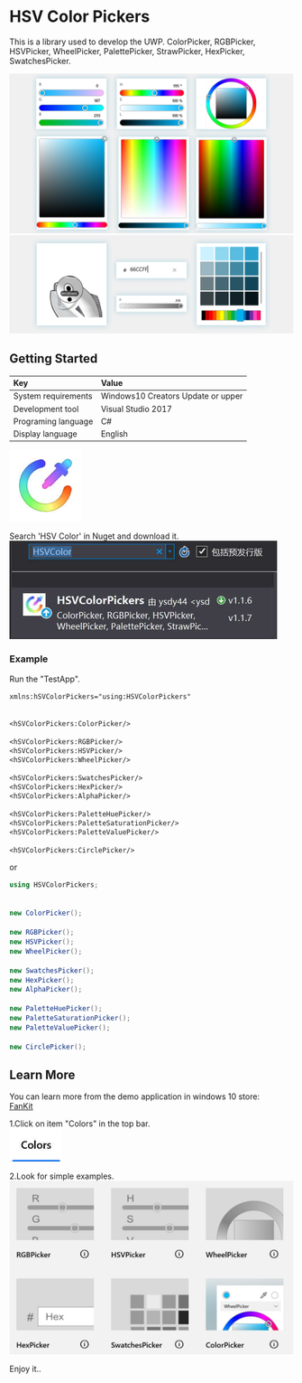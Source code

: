 # HSV Color Pickers

This is a library used to develop the UWP.
ColorPicker, RGBPicker, HSVPicker, WheelPicker, PalettePicker, StrawPicker, HexPicker, SwatchesPicker.

![](ScreenShot/ScreenShot001.png)
![](ScreenShot/ScreenShot003.png)


## Getting Started

|Key|Value|
|:-|:-|
|System requirements| Windows10 Creators Update or upper|
|Development tool|Visual Studio 2017|
|Programing language|C#|
|Display language|English|

  ![](ScreenShot/logo.png)


Search 'HSV Color' in Nuget and download it.  
  ![](ScreenShot/Thumbnails000.jpg)


### Example

Run the "TestApp".

```xaml
xmlns:hSVColorPickers="using:HSVColorPickers"


<hSVColorPickers:ColorPicker/>

<hSVColorPickers:RGBPicker/>
<hSVColorPickers:HSVPicker/>
<hSVColorPickers:WheelPicker/>

<hSVColorPickers:SwatchesPicker/>
<hSVColorPickers:HexPicker/>
<hSVColorPickers:AlphaPicker/>

<hSVColorPickers:PaletteHuePicker/>
<hSVColorPickers:PaletteSaturationPicker/>
<hSVColorPickers:PaletteValuePicker/>
 
<hSVColorPickers:CirclePicker/>
```
or 

```csharp
using HSVColorPickers;


new ColorPicker();

new RGBPicker();
new HSVPicker();
new WheelPicker();

new SwatchesPicker();
new HexPicker();
new AlphaPicker();

new PaletteHuePicker();
new PaletteSaturationPicker();
new PaletteValuePicker();
 
new CirclePicker(); 
```


## Learn More

You can learn more from the demo application in windows 10 store:<br/>
[FanKit](https://www.microsoft.com/store/productId/9PD2JJZQF524
)


1.Click on item "Colors" in the top bar.  
  ![](ScreenShot/Thumbnails001.jpg)


2.Look for simple examples.  
    ![](ScreenShot/Thumbnails002.jpg)


Enjoy it..
